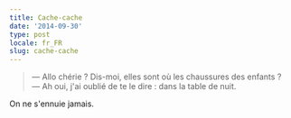 ```yaml
---
title: Cache-cache
date: '2014-09-30'
type: post
locale: fr_FR
slug: cache-cache
---
```


> — Allo chérie ? Dis-moi, elles sont où les chaussures des enfants ?  
> — Ah oui, j'ai oublié de te le dire : dans la table de nuit.

On ne s'ennuie jamais.

